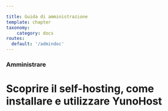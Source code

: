 ```yaml
---

title: Guida di amministrazione
template: chapter
taxonomy:
    category: docs
routes:
  default: '/admindoc'
---
```


### Amministrare

# Scoprire il self-hosting, come installare e utilizzare YunoHost
